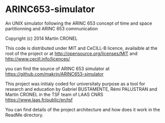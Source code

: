 ARINC653-simulator
==================

An UNIX simulator following the ARINC 653 concept of time and space partitionning and ARINC 653 communication

Copyright (c) 2014 Martin CRONEL

This code is distributed under MIT and CeCILL-B licence, availaible at the root of the project
or at http://opensource.org/licenses/MIT and http://www.cecill.info/licences/


you can find the source of ARINC 653 simulator at https://github.com/makrin/ARINC653-simulator


This project was initialy coded for universitaty purpose as a tool for research and education by Gabriel BUSTAMENTE, Rémi PALUSTRAN and Martin CRONEL in the TSF team of LAAS CNRS https://www.laas.fr/public/en/tsf

You can find details of the project architecture and how does it work in the ReadMe directory.
